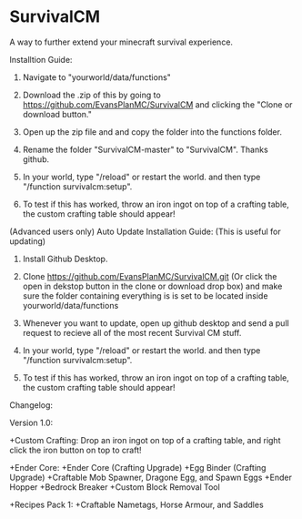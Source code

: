 # SurvivalCM

A way to further extend your minecraft survival experience.

Installtion Guide:

1. Navigate to "yourworld/data/functions"

2. Download the .zip of this by going to https://github.com/EvansPlanMC/SurvivalCM and clicking the "Clone or download button."

3. Open up the zip file and and copy the folder into the functions folder.

4. Rename the folder "SurvivalCM-master" to "SurvivalCM". Thanks github.

5. In your world, type "/reload" or restart the world. and then type "/function survivalcm:setup".

6. To test if this has worked, throw an iron ingot on top of a crafting table, the custom crafting table should appear!


(Advanced users only) Auto Update Installation Guide: (This is useful for updating)

1. Install Github Desktop.

2. Clone https://github.com/EvansPlanMC/SurvivalCM.git (Or click the open in dekstop button in the clone or download drop box) and make sure the folder containing everything is is set to be located inside yourworld/data/functions

3. Whenever you want to update, open up github desktop and send a pull request to recieve all of the most recent Survival CM stuff.

4. In your world, type "/reload" or restart the world. and then type "/function survivalcm:setup".

5. To test if this has worked, throw an iron ingot on top of a crafting table, the custom crafting table should appear!


Changelog:

  
  Version 1.0:
  
  +Custom Crafting:
    Drop an iron ingot on top of a crafting table, and right click the iron button on top to craft!
  
  +Ender Core:
    +Ender Core (Crafting Upgrade)
    +Egg Binder (Crafting Upgrade)
    +Craftable Mob Spawner, Dragone Egg, and Spawn Eggs
    +Ender Hopper
    +Bedrock Breaker
    +Custom Block Removal Tool
  
  +Recipes Pack 1:
    +Craftable Nametags, Horse Armour, and Saddles
